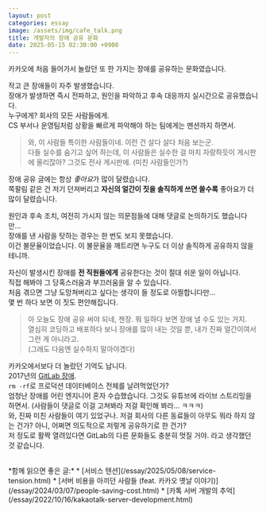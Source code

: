 ```yaml
---
layout: post
categories: essay
image: /assets/img/cafe_talk.png
title: 개발자의 장애 공유 문화
date: 2025-05-15 02:30:00 +0900
---
```


카카오에 처음 들어가서 놀랐던 또 한 가지는 장애를 공유하는 문화였습니다.

작고 큰 장애들이 자주 발생했습니다.  
장애가 발생하면 즉시 전파하고, 원인을 파악하고 후속 대응까지 실시간으로 공유했습니다.  
누구에게? 회사의 모든 사람들에게.  
CS 부서나 운영팀처럼 상황을 빠르게 파악해야 하는 팀에게는 멘션까지 하면서.

> 와, 이 사람들 특이한 사람들이네. 이런 건 살다 살다 처음 보는군.  
> 다들 실수를 숨기고 싶어 하는데, 이 사람들은 실수한 걸 마치 자랑하듯이 게시판에 올리잖아? 그것도 전사 게시판에. (미친 사람들인가?)

장애 공유 글에는 항상 *좋아요*가 많이 달렸습니다.  
쪽팔림 같은 건 저기 던져버리고 **자신의 얼간이 짓을 솔직하게 쓰면 쓸수록** 좋아요가 더 많이 달렸습니다.

원인과 후속 조치, 여전히 가시지 않는 의문점들에 대해 댓글로 논의하기도 했습니다만...  
장애를 낸 사람을 탓하는 경우는 한 번도 보지 못했습니다.  
이건 불문율이었습니다. 이 불문율을 깨트리면 누구도 더 이상 솔직하게 공유하지 않을 테니까.

자신이 발생시킨 장애를 **전 직원들에게** 공유한다는 것이 절대 쉬운 일이 아닙니다.  
직접 해봐야 그 당혹스러움과 부끄러움을 알 수 있습니다.  
처음 겪으면 그냥 도망쳐버리고 싶다는 생각이 들 정도로 아찔합니다만...   
몇 번 하다 보면 이 짓도 편안해집니다.  
> 아 오늘도 장애 공유 써야 되네, 젠장. 뭐 일하다 보면 장애 낼 수도 있는 거지.  
> 열심히 코딩하고 배포하다 보니 장애를 많이 내는 것일 뿐, 내가 진짜 얼간이여서 그런 게 아니라고.  
> (그래도 다음엔 실수하지 말아야겠다)

카카오에서보다 더 놀랐던 기억도 납니다.  
2017년의 [GitLab 장애](https://www.youtube.com/watch?v=tLdRBsuvVKc).  
`rm -rf`로 프로덕션 데이터베이스 전체를 날려먹었던가?  
엄청난 장애를 어린 엔지니어 혼자 수습했습니다. 그것도 유튜브에 라이브 스트리밍을 하면서. (사람들이 댓글로 이걸 고쳐봐라 저걸 확인해 봐라... ㅋㅋㅋ)  
와, 진짜 미친 사람들이 여기 있었구나. 저걸 회사의 다른 동료들이 아무도 뭐라 하지 않는 건가? 아니, 어쩌면 의도적으로 저렇게 공유하기로 한 건가?  
저 정도로 활짝 열려있다면 GitLab의 다른 문화들도 충분히 멋질 거야. 라고 생각했던 것 같습니다.

<br>
*함께 읽으면 좋은 글:*
* [서비스 텐션](/essay/2025/05/08/service-tension.html)
* [서버 비용을 아끼던 사람들 (feat. 카카오 옛날 이야기)](/essay/2024/03/07/people-saving-cost.html)
* [카톡 서버 개발의 추억](/essay/2022/10/16/kakaotalk-server-development.html)